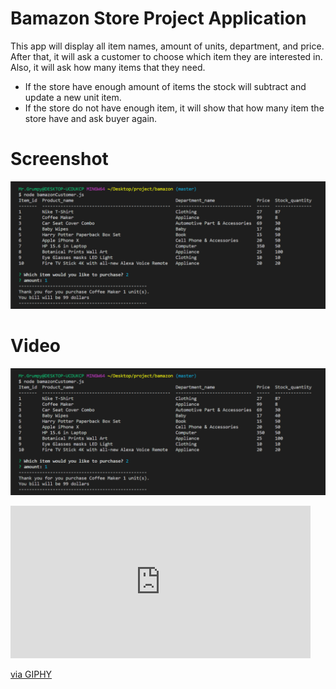 # Bamazon Store Project Application

This app will display all item names, amount of units, department, and price. After that, it will ask a customer to choose which item they are interested in. Also, it will ask how many items that they need.

- If the store have enough amount of items the stock will subtract and update a new unit item. 
- If the store do not have enough item, it will show that how many item the store have and ask buyer again.

# Screenshot
![](img/bamazon.png)

# Video
[![Watch the video](img/bamazon.png)](https://youtu.be/tcTjqj2JQhE)
<iframe src="https://giphy.com/embed/PQvP15vQimGoTszP1G" width="480" height="244" frameBorder="0" class="giphy-embed" allowFullScreen></iframe><p><a href="https://giphy.com/gifs/PQvP15vQimGoTszP1G">via GIPHY</a></p>
